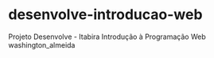 # desenvolve-introducao-web
Projeto Desenvolve - Itabira
Introdução à Programação Web
washington_almeida

